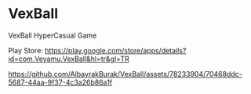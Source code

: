 # VexBall
VexBall HyperCasual Game

Play Store: https://play.google.com/store/apps/details?id=com.Veyamu.VexBall&hl=tr&gl=TR




https://github.com/AlbayrakBurak/VexBall/assets/78233904/70468ddc-5687-44aa-9f37-4c3a26b86a1f








